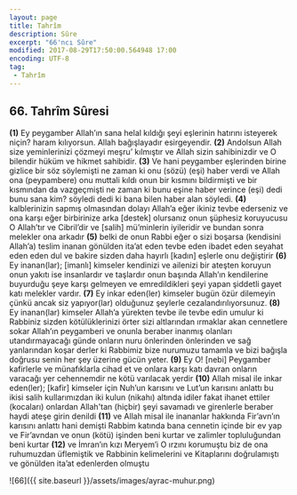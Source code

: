 ```yaml
---
layout: page
title: Tahrîm
description: Sûre
excerpt: "66'ncı Sûre"
modified: 2017-08-29T17:50:00.564948 17:00
encoding: UTF-8
tag: 
 - Tahrîm
---
```


## 66. Tahrîm Sûresi

**(1)** Ey peygamber Allah’ın sana helal kıldığı şeyi eşlerinin hatırını isteyerek niçin? haram kılıyorsun. Allah bağışlayadır esirgeyendir.
**(2)** Andolsun Allah size yeminlerinizi çözmeyi meşru’ kılmıştır ve Allah sizin sahibinizdir ve O bilendir hüküm ve hikmet sahibidir.
**(3)** Ve hani peygamber eşlerinden birine gizlice bir söz söylemişti ne zaman ki onu (sözü) (eşi) haber verdi ve Allah ona (peypambere) onu muttali kıldı onun bir kısmını bildirmişti ve bir kısmından da vazgeçmişti ne zaman ki bunu eşine haber verince (eşi) dedi bunu sana kim? söyledi dedi ki bana bilen haber alan söyledi.
**(4)** kalblerinizin sapmış olmasından dolayı Allah’a eğer ikiniz tevbe ederseniz ve ona karşı eğer birbirinize arka [destek] olursanız onun şüphesiz koruyucusu O Allah’tır ve Cibril’dir ve [salih] mü’minlerin iyileridir ve bundan sonra melekler ona arkadır
**(5)** belki de onun Rabbi eğer o sizi boşarsa (kendisini Allah’a) teslim inanan gönülden ita’at eden tevbe eden ibadet eden seyahat eden eden dul ve bakire sizden daha hayırlı [kadın] eşlerle onu değiştirir 
**(6)** Ey inanan(lar); [imanlı] kimseler kendinizi ve ailenizi bir ateşten koruyun onun yakıtı ise insanlardır ve taşlardır onun başında Allah’ın kendilerine buyurduğu şeye karşı gelmeyen ve emredildikleri şeyi yapan şiddetli gayet katı melekler vardır.
**(7)** Ey inkar eden(ler) kimseler bugün özür dilemeyin çünkü ancak siz yapıyor(lar) olduğunuz şeylerle cezalandırılıyorsunuz.
**(8)** Ey inanan(lar) kimseler Allah’a yürekten tevbe ile tevbe edin umulur ki Rabbiniz sizden kötülüklerinizi örter sizi altlarından ırmaklar akan cennetlere sokar Allah’ın peygamberi ve onunla beraber inanmış olanları utandırmayacağı günde onların nuru önlerinden  önlerinden ve sağ yanlarından koşar derler ki Rabbimiz bize nurumuzu tamamla ve bizi bağışla doğrusu senin her şey üzerine gücün yeter.
**(9)** Ey O! [nebi] Peygamber kafirlerle ve münafıklarla cihad et ve onlara karşı katı davran onların varacağı yer cehennemdir ne kötü varılacak yerdir
**(10)** Allah misal ile inkar eden(ler); [kafir] kimseler için Nuh’un karısını ve Lut’un karısını anlattı bu ikisi salih kullarımızdan iki kulun (nikahı) altında idiler fakat ihanet ettiler (kocaları) onlardan Allah'tan (hiçbir) şeyi savamadı ve girenlerle beraber haydi ateşe girin denildi
**(11)** ve Allah misal ile inananlar hakkında Fir’avn’ın karısını anlattı hani demişti Rabbim katında bana cennetin içinde bir ev yap ve Fir’avndan ve onun (kötü) işinden beni kurtar ve zalimler topluluğundan beni kurtar
**(12)** ve İmran’ın kızı Meryem’i O ırzını korumuştu biz de ona ruhumuzdan üflemiştik ve Rabbinin kelimelerini ve Kitaplarını doğrulamıştı ve gönülden ita’at edenlerden olmuştu

![66]({{ site.baseurl }}/assets/images/ayrac-muhur.png)
